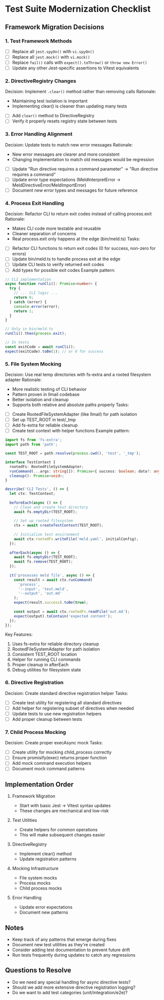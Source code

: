 # Test Suite Modernization Checklist

## Framework Migration Decisions

### 1. Test Framework Methods
- [ ] Replace all `jest.spyOn()` with `vi.spyOn()`
- [ ] Replace all `jest.mock()` with `vi.mock()`
- [ ] Replace `fail()` calls with `expect().toThrow()` or `throw new Error()`
- [ ] Update any other Jest-specific assertions to Vitest equivalents

### 2. DirectiveRegistry Changes
Decision: Implement `.clear()` method rather than removing calls
Rationale: 
- Maintaining test isolation is important
- Implementing clear() is cleaner than updating many tests
- [ ] Add `clear()` method to DirectiveRegistry
- [ ] Verify it properly resets registry state between tests

### 3. Error Handling Alignment
Decision: Update tests to match new error messages
Rationale:
- New error messages are clearer and more consistent
- Changing implementation to match old messages would be regression
- [ ] Update "Run directive requires a command parameter" → "Run directive requires a command"
- [ ] Update error type expectations (MeldInterpretError → MeldDirectiveError/MeldImportError)
- [ ] Document new error types and messages for future reference

### 4. Process Exit Handling
Decision: Refactor CLI to return exit codes instead of calling process.exit
Rationale:
- Makes CLI code more testable and reusable
- Cleaner separation of concerns
- Real process.exit only happens at the edge (bin/meld.ts)
Tasks:
- [ ] Refactor CLI functions to return exit codes (0 for success, non-zero for errors)
- [ ] Update bin/meld.ts to handle process exit at the edge
- [ ] Update CLI tests to verify returned exit codes
- [ ] Add types for possible exit codes
Example pattern:
```typescript
// CLI implementation
async function runCli(): Promise<number> {
  try {
    // ... CLI logic ...
    return 0;
  } catch (error) {
    console.error(error);
    return 1;
  }
}

// Only in bin/meld.ts
runCli().then(process.exit);

// In tests
const exitCode = await runCli();
expect(exitCode).toBe(1); // or 0 for success
```

### 5. File System Mocking
Decision: Use real temp directories with fs-extra and a rooted filesystem adapter
Rationale:
- More realistic testing of CLI behavior
- Pattern proven in llmail codebase
- Better isolation and cleanup
- Supports both relative and absolute paths properly
Tasks:
- [ ] Create RootedFileSystemAdapter (like llmail) for path isolation
- [ ] Set up TEST_ROOT in test/_tmp
- [ ] Add fs-extra for reliable cleanup
- [ ] Create test context with helper functions
Example pattern:
```typescript
import fs from 'fs-extra';
import path from 'path';

const TEST_ROOT = path.resolve(process.cwd(), 'test', '_tmp');

interface TestContext {
  rootedFs: RootedFileSystemAdapter;
  runCommand(...args: string[]): Promise<{ success: boolean; data?: any }>;
  cleanup(): Promise<void>;
}

describe('CLI Tests', () => {
  let ctx: TestContext;
  
  beforeEach(async () => {
    // Clean and create test directory
    await fs.emptyDir(TEST_ROOT);
    
    // Set up rooted filesystem
    ctx = await createTestContext(TEST_ROOT);
    
    // Initialize test environment
    await ctx.rootedFs.writeFile('meld.yaml', initialConfig);
  });
  
  afterEach(async () => {
    await fs.emptyDir(TEST_ROOT);
    await fs.remove(TEST_ROOT);
  });
  
  it('processes meld file', async () => {
    const result = await ctx.runCommand(
      'process',
      '--input', 'test.meld',
      '--output', 'out.md'
    );
    expect(result.success).toBe(true);
    
    const output = await ctx.rootedFs.readFile('out.md');
    expect(output).toContain('expected content');
  });
});
```

Key Features:
1. Uses fs-extra for reliable directory cleanup
2. RootedFileSystemAdapter for path isolation
3. Consistent TEST_ROOT location
4. Helper for running CLI commands
5. Proper cleanup in afterEach
6. Debug utilities for filesystem state

### 6. Directive Registration
Decision: Create standard directive registration helper
Tasks:
- [ ] Create test utility for registering all standard directives
- [ ] Add helper for registering subset of directives when needed
- [ ] Update tests to use new registration helpers
- [ ] Add proper cleanup between tests

### 7. Child Process Mocking
Decision: Create proper execAsync mock
Tasks:
- [ ] Create utility for mocking child_process correctly
- [ ] Ensure promisify(exec) returns proper function
- [ ] Add mock command execution helpers
- [ ] Document mock command patterns

## Implementation Order

1. Framework Migration
   - Start with basic Jest → Vitest syntax updates
   - These changes are mechanical and low-risk

2. Test Utilities
   - Create helpers for common operations
   - This will make subsequent changes easier

3. DirectiveRegistry
   - Implement clear() method
   - Update registration patterns

4. Mocking Infrastructure
   - File system mocks
   - Process mocks
   - Child process mocks

5. Error Handling
   - Update error expectations
   - Document new patterns

## Notes
- Keep track of any patterns that emerge during fixes
- Document new test utilities as they're created
- Consider adding test documentation to prevent future drift
- Run tests frequently during updates to catch any regressions

## Questions to Resolve
- Do we need any special handling for async directive tests?
- Should we add more extensive directive registration logging?
- Do we want to add test categories (unit/integration/e2e)? 